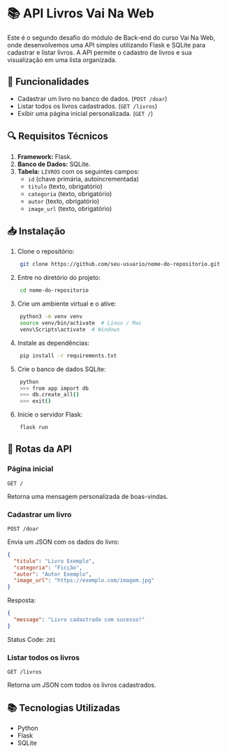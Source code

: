 # 📚 API Livros Vai Na Web

Este é o segundo desafio do módulo de Back-end do curso Vai Na Web, onde desenvolvemos uma API simples utilizando Flask e SQLite para cadastrar e listar livros. A API permite o cadastro de livros e sua visualização em uma lista organizada.

## 🚀 Funcionalidades
- Cadastrar um livro no banco de dados. (`POST /doar`)
- Listar todos os livros cadastrados. (`GET /livros`)
- Exibir uma página inicial personalizada. (`GET /`)

## 🔍 Requisitos Técnicos
1. **Framework:** Flask.
2. **Banco de Dados:** SQLite.
3. **Tabela:** `LIVROS` com os seguintes campos:
   - `id` (chave primária, autoincrementada)
   - `titulo` (texto, obrigatório)
   - `categoria` (texto, obrigatório)
   - `autor` (texto, obrigatório)
   - `image_url` (texto, obrigatório)

## 📥 Instalação

1. Clone o repositório:
```bash
    git clone https://github.com/seu-usuario/nome-do-repositorio.git
```

2. Entre no diretório do projeto:
```bash
    cd nome-do-repositorio
```

3. Crie um ambiente virtual e o ative:
```bash
    python3 -m venv venv
    source venv/bin/activate  # Linux / Mac
    venv\Scripts\activate  # Windows
```

4. Instale as dependências:
```bash
    pip install -r requirements.txt
```

5. Crie o banco de dados SQLite:
```bash
    python
    >>> from app import db
    >>> db.create_all()
    >>> exit()
```

6. Inicie o servidor Flask:
```bash
    flask run
```

## 📌 Rotas da API

### Página inicial
```http
GET /
```
Retorna uma mensagem personalizada de boas-vindas.

### Cadastrar um livro
```http
POST /doar
```
Envia um JSON com os dados do livro:
```json
{
  "titulo": "Livro Exemplo",
  "categoria": "Ficção",
  "autor": "Autor Exemplo",
  "image_url": "https://exemplo.com/imagem.jpg"
}
```
Resposta:
```json
{
  "message": "Livro cadastrado com sucesso!"
}
```
Status Code: `201`

### Listar todos os livros
```http
GET /livros
```
Retorna um JSON com todos os livros cadastrados.

## 📚 Tecnologias Utilizadas
- Python
- Flask
- SQLite



